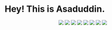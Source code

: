 # Hey! This is Asaduddin.

<p align="center">
 <img src="https://img.shields.io/badge/python"/> 
 <img src="https://img.shields.io/badge/c++"/> 
 <img src = "https://img.shields.io/badge/TensorFlow?style=flat&logo=TensorFlow&logoColor=orange">
 <img src = "https://img.shields.io/badge/Keras-%23D00000.svg?style=flat&logo=Keras&logoColor=white">
 <img src = "https://img.shields.io/badge/PyTorch-%23EE4C2C.svg?style=flat&logo=PyTorch&logoColor=white">
 <img src = "https://img.shields.io/badge/jupyter-%23FA0F00.svg?style=flat&logo=jupyter&logoColor=white">
 <img src = "https://img.shields.io/badge/javascript-%23323330.svg?style=flat&logo=javascript&logoColor=%23F7DF1E">
 <img src="https://img.shields.io/badge/html5%20-%23E34F26.svg?&style=flat&logo=html5&logoColor=white"/> 
  
</p>
